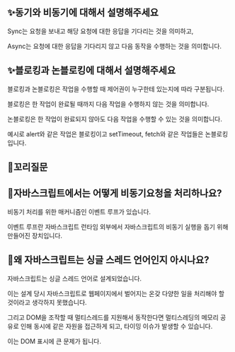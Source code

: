 ## ✨동기와 비동기에 대해서 설명해주세요

Sync는 요청을 보내고 해당 요청에 대한 응답을 기다리는 것을 의미하고,

Async는 요청에 대한 응답을 기다리지 않고 다음 동작을 수행하는 것을 의미합니다.

## ✨블로킹과 논블로킹에 대해서 설명해주세요

블로킹과 논블로킹은 작업을 수행할 때 제어권이 누구한테 있는지에 따라 구분됩니다.

블로킹은 한 작업이 완료될 때까지 다음 작업을 수행하지 않는 것을 의미합니다.

논블로킹은 한 작업이 완료되지 않아도 다음 작업을 수행할 수 있는 것을 의미합니다.

예시로 alert와 같은 작업은 블로킹이고 setTimeout, fetch와 같은 작업들은 논블로킹입니다.

## 🔁꼬리질문

## 🤔자바스크립트에서는 어떻게 비동기요청을 처리하나요?

비동기 처리를 위한 매커니즘인 이벤트 루프가 있습니다.

이벤트 루프란 자바스크립트 런타임 외부에서 자바스크립트의 비동기 실행을 돕기 위해 만들어진 장치입니다.

## 🤔왜 자바스크립트는 싱글 스레드 언어인지 아시나요?

자바스크립트는 싱글 스레드 언어로 설계되었습니다.

이는 설계 당시 자바스크립트로 웹페이지에서 벌어지는 온갖 다양한 일을 처리해야 할 것이라고 생각하지 못했습니다.

그리고 DOM을 조작할 때 멀티스레드를 지원해서 동작한다면 멀티스레딩의 메모리 공유로 인해 동시에 같은 자원을 접근하게 되고, 타이밍 이슈가 발생할 수 있습니다.

이는 DOM 표시에 큰 문제가 됩니다.
